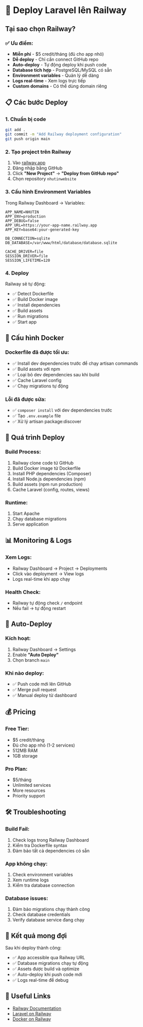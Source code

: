 # 🚂 Deploy Laravel lên Railway

## Tại sao chọn Railway?

### ✅ **Ưu điểm:**
- **Miễn phí** - $5 credit/tháng (đủ cho app nhỏ)
- **Dễ deploy** - Chỉ cần connect GitHub repo
- **Auto-deploy** - Tự động deploy khi push code
- **Database tích hợp** - PostgreSQL/MySQL có sẵn
- **Environment variables** - Quản lý dễ dàng
- **Logs real-time** - Xem logs trực tiếp
- **Custom domains** - Có thể dùng domain riêng

## 📋 Các bước Deploy

### 1. **Chuẩn bị code**
```bash
git add .
git commit -m "Add Railway deployment configuration"
git push origin main
```

### 2. **Tạo project trên Railway**
1. Vào [railway.app](https://railway.app)
2. Đăng nhập bằng GitHub
3. Click **"New Project"** → **"Deploy from GitHub repo"**
4. Chọn repository `nhutinwebsite`

### 3. **Cấu hình Environment Variables**
Trong Railway Dashboard → Variables:

```env
APP_NAME=NHUTIN
APP_ENV=production
APP_DEBUG=false
APP_URL=https://your-app-name.railway.app
APP_KEY=base64:your-generated-key

DB_CONNECTION=sqlite
DB_DATABASE=/var/www/html/database/database.sqlite

CACHE_DRIVER=file
SESSION_DRIVER=file
SESSION_LIFETIME=120
```

### 4. **Deploy**
Railway sẽ tự động:
- ✅ Detect Dockerfile
- ✅ Build Docker image
- ✅ Install dependencies
- ✅ Build assets
- ✅ Run migrations
- ✅ Start app

## 🔧 Cấu hình Docker

### **Dockerfile đã được tối ưu:**
- ✅ Install dev dependencies trước để chạy artisan commands
- ✅ Build assets với npm
- ✅ Loại bỏ dev dependencies sau khi build
- ✅ Cache Laravel config
- ✅ Chạy migrations tự động

### **Lỗi đã được sửa:**
- ✅ `composer install` với dev dependencies trước
- ✅ Tạo `.env.example` file
- ✅ Xử lý artisan package:discover

## 🚀 Quá trình Deploy

### **Build Process:**
1. Railway clone code từ GitHub
2. Build Docker image từ Dockerfile
3. Install PHP dependencies (Composer)
4. Install Node.js dependencies (npm)
5. Build assets (npm run production)
6. Cache Laravel (config, routes, views)

### **Runtime:**
1. Start Apache
2. Chạy database migrations
3. Serve application

## 📊 Monitoring & Logs

### **Xem Logs:**
- Railway Dashboard → Project → Deployments
- Click vào deployment → View logs
- Logs real-time khi app chạy

### **Health Check:**
- Railway tự động check `/` endpoint
- Nếu fail → tự động restart

## 🔄 Auto-Deploy

### **Kích hoạt:**
1. Railway Dashboard → Settings
2. Enable **"Auto Deploy"**
3. Chọn branch `main`

### **Khi nào deploy:**
- ✅ Push code mới lên GitHub
- ✅ Merge pull request
- ✅ Manual deploy từ dashboard

## 💰 Pricing

### **Free Tier:**
- $5 credit/tháng
- Đủ cho app nhỏ (1-2 services)
- 512MB RAM
- 1GB storage

### **Pro Plan:**
- $5/tháng
- Unlimited services
- More resources
- Priority support

## 🛠️ Troubleshooting

### **Build Fail:**
1. Check logs trong Railway Dashboard
2. Kiểm tra Dockerfile syntax
3. Đảm bảo tất cả dependencies có sẵn

### **App không chạy:**
1. Check environment variables
2. Xem runtime logs
3. Kiểm tra database connection

### **Database issues:**
1. Đảm bảo migrations chạy thành công
2. Check database credentials
3. Verify database service đang chạy

## 🎯 Kết quả mong đợi

Sau khi deploy thành công:
- ✅ App accessible qua Railway URL
- ✅ Database migrations chạy tự động
- ✅ Assets được build và optimize
- ✅ Auto-deploy khi push code mới
- ✅ Logs real-time để debug

## 🔗 Useful Links

- [Railway Documentation](https://docs.railway.app)
- [Laravel on Railway](https://docs.railway.app/guides/laravel)
- [Docker on Railway](https://docs.railway.app/guides/docker)

